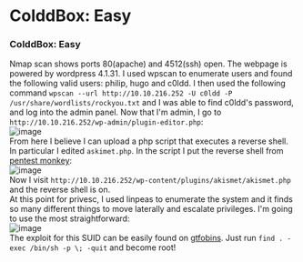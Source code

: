 # ColddBox: Easy

### ColddBox: Easy
Nmap scan shows ports 80(apache) and 4512(ssh) open.
The webpage is powered by wordpress 4.1.31. I used wpscan to enumerate users and found the following valid users: philip, hugo and c0ldd. I then used the following command `wpscan --url http://10.10.216.252 -U c0ldd -P /usr/share/wordlists/rockyou.txt` 
and I was able to find c0ldd's password, and log into the admin panel.
Now that I'm admin, I go to `http://10.10.216.252/wp-admin/plugin-editor.php`:<br />
![image](https://github.com/user-attachments/assets/5dcdd5a4-aa19-405c-b96b-c77a2c51467d)<br />
From here I believe I can upload a php script that executes a reverse shell.<br />
In particular I edited `askimet.php`. In the script I put the reverse shell from [pentest monkey](https://github.com/pentestmonkey/php-reverse-shell):<br />
![image](https://github.com/user-attachments/assets/7739fbac-26fc-4bb0-a199-00217a652e38)<br />
Now I visit `http://10.10.216.252/wp-content/plugins/akismet/akismet.php` and the reverse shell is on.<br />
At this point for privesc, I used linpeas to enumerate the system and it finds so many different things to move laterally and escalate privileges. I'm going to use the most straightforward:<br />
![image](https://github.com/user-attachments/assets/2668a1bc-f6d4-4155-92b3-401aff26aa37)<br />
The exploit for this SUID can be easily found on [gtfobins](https://gtfobins.github.io/gtfobins/find/#suid). Just run `find . -exec /bin/sh -p \; -quit` and become root!
